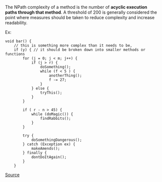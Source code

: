 The NPath complexity of a method is the number of **acyclic execution paths through that method**. A threshold of 200 is generally considered the point where measures should be taken to reduce complexity and increase readability.

Ex:

```
void bar() {
	// this is something more complex than it needs to be,
	if (y) { // it should be broken down into smaller methods or functions
		for (j = 0; j < m; j++) {
			if (j > r) {
				doSomething();
				while (f < 5 ) {
					anotherThing();
					f -= 27;
				}
			} else {
				tryThis();
			}
		}

		if ( r - n > 45) {
			while (doMagic()) {
				findRabbits();
			}
		}

		try {
			doSomethingDangerous();
		} catch (Exception ex) {
			makeAmends();
		} finally {
			dontDoItAgain();
		}
	}
```

[Source](http://pmd.sourceforge.net/pmd-5.3.2/pmd-java/rules/java/codesize.html#NPathComplexity)
